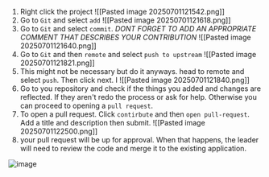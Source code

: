 1. Right click the project
![[Pasted image 20250701121542.png]]
2. Go to `Git` and select `add`
![[Pasted image 20250701121618.png]]
3. Go to `Git` and select `commit`. 
*DONT FORGET TO ADD AN APPROPRIATE COMMENT THAT DESCRIBES YOUR CONTRIBUTION*
![[Pasted image 20250701121640.png]]
4. Go to `Git` and then `remote` and select `push to upstream`
![[Pasted image 20250701121821.png]]
5. This might not be necessary but do it anyways. head to remote and select `push`. Then click next. I
![[Pasted image 20250701121840.png]]
6. Go to you repository and check if the things you added and changes are reflected. If they aren't redo the process or ask for help. Otherwise you can proceed to opening a `pull request`.
7. To open a pull request. Click `contirbute` and then `open pull-request`. Add a title and description then submit.
![[Pasted image 20250701122500.png]]
8. your pull request will be up for approval. When that happens, the leader will need to review the code and merge it to the existing application.

![image](https://github.com/user-attachments/assets/63100bf6-0712-42ef-b541-5fb06d2132e6)
